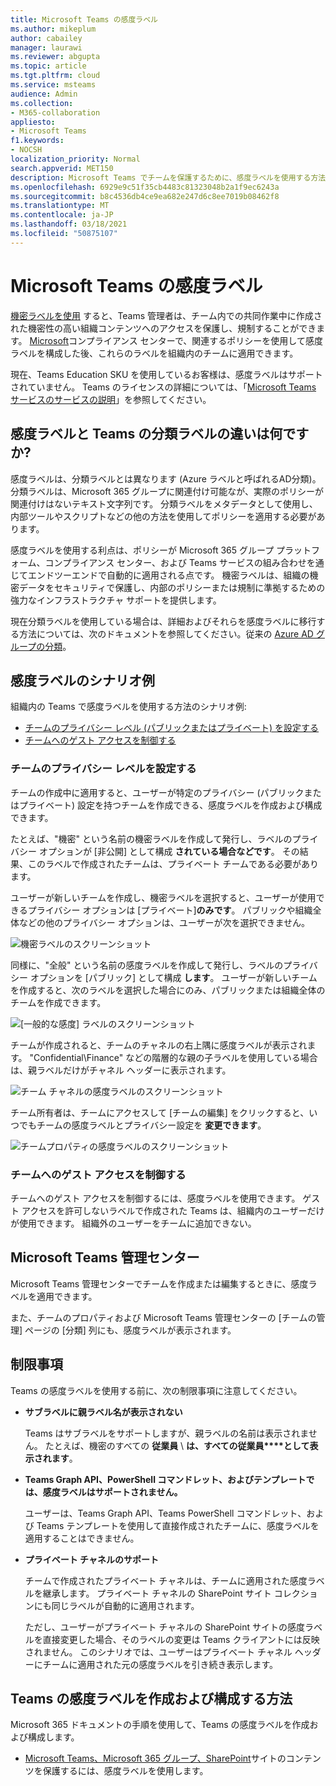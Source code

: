 ```yaml
---
title: Microsoft Teams の感度ラベル
ms.author: mikeplum
author: cabailey
manager: laurawi
ms.reviewer: abgupta
ms.topic: article
ms.tgt.pltfrm: cloud
ms.service: msteams
audience: Admin
ms.collection:
- M365-collaboration
appliesto:
- Microsoft Teams
f1.keywords:
- NOCSH
localization_priority: Normal
search.appverid: MET150
description: Microsoft Teams でチームを保護するために、感度ラベルを使用する方法について説明します。
ms.openlocfilehash: 6929e9c51f35cb4483c81323048b2a1f9ec6243a
ms.sourcegitcommit: b8c4536db4ce9ea682e247d6c8ee7019b08462f8
ms.translationtype: MT
ms.contentlocale: ja-JP
ms.lasthandoff: 03/18/2021
ms.locfileid: "50875107"
---
```

# <a name="sensitivity-labels-for-microsoft-teams"></a>Microsoft Teams の感度ラベル

[機密ラベルを使用](https://docs.microsoft.com/microsoft-365/compliance/sensitivity-labels) すると、Teams 管理者は、チーム内での共同作業中に作成された機密性の高い組織コンテンツへのアクセスを保護し、規制することができます。 [Microsoft](https://docs.microsoft.com/microsoft-365/compliance/go-to-the-securitycompliance-center)コンプライアンス センターで、関連するポリシーを使用して感度ラベルを構成した後、これらのラベルを組織内のチームに適用できます。

現在、Teams Education SKU を使用しているお客様は、感度ラベルはサポートされていません。 Teams のライセンスの詳細については、「[Microsoft Teams サービスのサービスの説明](https://docs.microsoft.com/office365/servicedescriptions/teams-service-description)」を参照してください。

## <a name="whats-the-difference-between-sensitivity-labels-and-teams-classification-labels"></a>感度ラベルと Teams の分類ラベルの違いは何ですか?

感度ラベルは、分類ラベルとは異なります (Azure ラベルと呼ばれるAD分類)。 分類ラベルは、Microsoft 365 グループに関連付け可能なが、実際のポリシーが関連付けはないテキスト文字列です。 分類ラベルをメタデータとして使用し、内部ツールやスクリプトなどの他の方法を使用してポリシーを適用する必要があります。

感度ラベルを使用する利点は、ポリシーが Microsoft 365 グループ プラットフォーム、コンプライアンス センター、および Teams サービスの組み合わせを通じてエンドツーエンドで自動的に適用される点です。 機密ラベルは、組織の機密データをセキュリティで保護し、内部のポリシーまたは規制に準拠するための強力なインフラストラクチャ サポートを提供します。

現在分類ラベルを使用している場合は、詳細およびそれらを感度ラベルに移行する方法については、次のドキュメントを参照してください。従来の [Azure AD グループの分類](https://docs.microsoft.com/microsoft-365/compliance/sensitivity-labels-teams-groups-sites#classic-azure-ad-group-classification)。

## <a name="example-scenarios-for-sensitivity-labels"></a>感度ラベルのシナリオ例

組織内の Teams で感度ラベルを使用する方法のシナリオ例:

- [チームのプライバシー レベル (パブリックまたはプライベート) を設定する](#set-the-privacy-level-for-teams)
- [チームへのゲスト アクセスを制御する](#control-guest-access-to-teams)

### <a name="set-the-privacy-level-for-teams"></a>チームのプライバシー レベルを設定する

チームの作成中に適用すると、ユーザーが特定のプライバシー (パブリックまたはプライベート) 設定を持つチームを作成できる、感度ラベルを作成および構成できます。

たとえば、"機密" という名前の機密ラベルを作成して発行し、ラベルのプライバシー オプションが [非公開] として構成 **されている場合などです**。 その結果、このラベルで作成されたチームは、プライベート チームである必要があります。 

ユーザーが新しいチームを作成し、機密ラベルを選択すると、ユーザーが使用できるプライバシー オプションは [プライベート]**のみです**。 パブリックや組織全体などの他のプライバシー オプションは、ユーザーが次を選択できません。

![機密ラベルのスクリーンショット](media/sensitivity-labels-confidential-example.png)

同様に、"全般" という名前の感度ラベルを作成して発行し、ラベルのプライバシー オプションを [パブリック] として構成 **します**。 ユーザーが新しいチームを作成すると、次のラベルを選択した場合にのみ、パブリックまたは組織全体のチームを作成できます。

![[一般的な感度] ラベルのスクリーンショット](media/sensitivity-labels-general-example.png)

チームが作成されると、チームのチャネルの右上隅に感度ラベルが表示されます。 "Confidential\Finance" などの階層的な親の子ラベルを使用している場合は、親ラベルだけがチャネル ヘッダーに表示されます。


![チーム チャネルの感度ラベルのスクリーンショット](media/sensitivity-labels-channel.png)

チーム所有者は、チームにアクセスして [チームの編集] をクリックすると、いつでもチームの感度ラベルとプライバシー設定を **変更できます**。

![チームプロパティの感度ラベルのスクリーンショット](media/sensitivity-labels-edit-team.png)

### <a name="control-guest-access-to-teams"></a>チームへのゲスト アクセスを制御する

チームへのゲスト アクセスを制御するには、感度ラベルを使用できます。 ゲスト アクセスを許可しないラベルで作成された Teams は、組織内のユーザーだけが使用できます。 組織外のユーザーをチームに追加できない。

## <a name="microsoft-teams-admin-center"></a>Microsoft Teams 管理センター

Microsoft Teams 管理センターでチームを作成または編集するときに、感度ラベルを適用できます。 

また、チームのプロパティおよび Microsoft Teams 管理センターの [チームの管理] ページの [分類] 列にも、感度ラベルが表示されます。

## <a name="limitations"></a>制限事項

Teams の感度ラベルを使用する前に、次の制限事項に注意してください。

- **サブラベルに親ラベル名が表示されない**
    
    Teams はサブラベルをサポートしますが、親ラベルの名前は表示されません。 たとえば、機密のすべての **従業員** \\ **は、すべての従業員****として表示されます**。

- **Teams Graph API、PowerShell コマンドレット、およびテンプレートでは、感度ラベルはサポートされません。**
    
    ユーザーは、Teams Graph API、Teams PowerShell コマンドレット、および Teams テンプレートを使用して直接作成されたチームに、感度ラベルを適用することはできません。

- **プライベート チャネルのサポート**
    
    チームで作成されたプライベート チャネルは、チームに適用された感度ラベルを継承します。 プライベート チャネルの SharePoint サイト コレクションにも同じラベルが自動的に適用されます。
    
    ただし、ユーザーがプライベート チャネルの SharePoint サイトの感度ラベルを直接変更した場合、そのラベルの変更は Teams クライアントには反映されません。 このシナリオでは、ユーザーはプライベート チャネル ヘッダーにチームに適用された元の感度ラベルを引き続き表示します。

## <a name="how-to-create-and-configure-sensitivity-labels-for-teams"></a>Teams の感度ラベルを作成および構成する方法

Microsoft 365 ドキュメントの手順を使用して、Teams の感度ラベルを作成および構成します。 

- [Microsoft Teams、Microsoft 365 グループ、SharePoint](https://docs.microsoft.com/microsoft-365/compliance/sensitivity-labels-teams-groups-sites)サイトのコンテンツを保護するには、感度ラベルを使用します。
